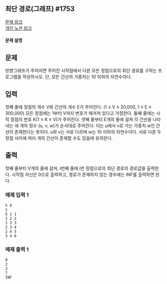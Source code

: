 ## 최단 경로(그래프) #1753

[문제 링크](https://www.acmicpc.net/problem/1753)<br>
[개인 노션 링크](https://jinuk.notion.site/1753-3c0e9c835442453aa8ddc506d45e9c18)

#### 문제 설명

## 문제
방향그래프가 주어지면 주어진 시작점에서 
다른 모든 정점으로의 최단 경로를 구하는 프로그램을 작성하시오. 
단, 모든 간선의 가중치는 10 이하의 자연수이다.

## 입력
첫째 줄에 정점의 개수 V와 간선의 개수 E가 주어진다. (1 ≤ V ≤ 20,000, 1 ≤ E ≤ 300,000) 
모든 정점에는 1부터 V까지 번호가 매겨져 있다고 가정한다. 
둘째 줄에는 시작 정점의 번호 K(1 ≤ K ≤ V)가 주어진다. 
셋째 줄부터 E개의 줄에 걸쳐 각 간선을 나타내는 세 개의 정수 (u, v, w)가 순서대로 주어진다.
이는 u에서 v로 가는 가중치 w인 간선이 존재한다는 뜻이다. u와 v는 서로 다르며 w는 10 이하의 자연수이다. 서로 다른 두 정점 사이에 여러 개의 간선이 존재할 수도 있음에 유의한다.

## 출력
첫째 줄부터 V개의 줄에 걸쳐, i번째 줄에 i번 정점으로의 최단 경로의 경로값을 출력한다. 시작점 자신은 0으로 출력하고, 경로가 존재하지 않는 경우에는 INF를 출력하면 된다.


### 예제 입력 1
    5 6
    1   
    5 1 1
    1 2 2
    1 3 3
    2 3 4
    2 4 5
    3 4 6

### 예제 출력 1
    0
    2
    3
    7
    INF